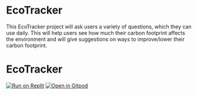 # EcoTracker
This EcoTracker project will ask users a variety of questions, which they can use daily. This will help users see how much their carbon footprint affects the environment and will give suggestions on ways to improve/lower their carbon footprint.
# EcoTracker

<!-- …your existing README content… -->

[![Run on Replit](https://replit.com/badge/github/your-username/ecotracker)](https://replit.com/@your-username/EcoTracker)
[![Open in Gitpod](https://gitpod.io/button/open-in-gitpod.svg)](https://gitpod.io/#https://github.com/your-username/ecotracker)

